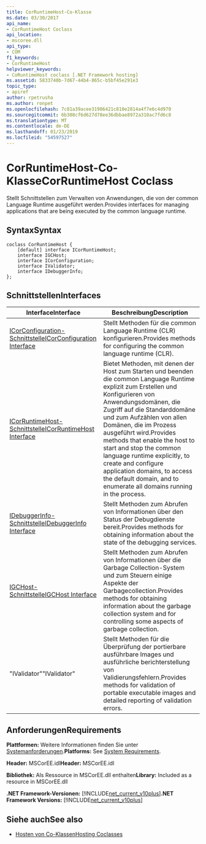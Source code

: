 ```yaml
---
title: CorRuntimeHost-Co-Klasse
ms.date: 03/30/2017
api_name:
- CorRuntimeHost Coclass
api_location:
- mscoree.dll
api_type:
- COM
f1_keywords:
- CorRuntimeHost
helpviewer_keywords:
- CoRuntimeHost coclass [.NET Framework hosting]
ms.assetid: 5833740b-7d67-44b4-865c-b5bf45e291e3
topic_type:
- apiref
author: rpetrusha
ms.author: ronpet
ms.openlocfilehash: 7c81a39acee31986421c810e2814a4f7e6c4d970
ms.sourcegitcommit: 6b308cf6d627d78ee36dbbae8972a310ac7fd6c8
ms.translationtype: MT
ms.contentlocale: de-DE
ms.lasthandoff: 01/23/2019
ms.locfileid: "54597527"
---
```

# <a name="corruntimehost-coclass"></a><span data-ttu-id="a7c8c-102">CorRuntimeHost-Co-Klasse</span><span class="sxs-lookup"><span data-stu-id="a7c8c-102">CorRuntimeHost Coclass</span></span>
<span data-ttu-id="a7c8c-103">Stellt Schnittstellen zum Verwalten von Anwendungen, die von der common Language Runtime ausgeführt werden.</span><span class="sxs-lookup"><span data-stu-id="a7c8c-103">Provides interfaces for managing applications that are being executed by the common language runtime.</span></span>  
  
## <a name="syntax"></a><span data-ttu-id="a7c8c-104">Syntax</span><span class="sxs-lookup"><span data-stu-id="a7c8c-104">Syntax</span></span>  
  
```  
coclass CorRuntimeHost {  
    [default] interface ICorRuntimeHost;  
    interface IGCHost;  
    interface ICorConfiguration;  
    interface IValidator;  
    interface IDebuggerInfo;  
};  
```  
  
## <a name="interfaces"></a><span data-ttu-id="a7c8c-105">Schnittstellen</span><span class="sxs-lookup"><span data-stu-id="a7c8c-105">Interfaces</span></span>  
  
|<span data-ttu-id="a7c8c-106">Interface</span><span class="sxs-lookup"><span data-stu-id="a7c8c-106">Interface</span></span>|<span data-ttu-id="a7c8c-107">Beschreibung</span><span class="sxs-lookup"><span data-stu-id="a7c8c-107">Description</span></span>|  
|---------------|-----------------|  
|[<span data-ttu-id="a7c8c-108">ICorConfiguration-Schnittstelle</span><span class="sxs-lookup"><span data-stu-id="a7c8c-108">ICorConfiguration Interface</span></span>](../../../../docs/framework/unmanaged-api/hosting/icorconfiguration-interface.md)|<span data-ttu-id="a7c8c-109">Stellt Methoden für die common Language Runtime (CLR) konfigurieren.</span><span class="sxs-lookup"><span data-stu-id="a7c8c-109">Provides methods for configuring the common language runtime (CLR).</span></span>|  
|[<span data-ttu-id="a7c8c-110">ICorRuntimeHost-Schnittstelle</span><span class="sxs-lookup"><span data-stu-id="a7c8c-110">ICorRuntimeHost Interface</span></span>](../../../../docs/framework/unmanaged-api/hosting/icorruntimehost-interface.md)|<span data-ttu-id="a7c8c-111">Bietet Methoden, mit denen der Host zum Starten und beenden die common Language Runtime explizit zum Erstellen und Konfigurieren von Anwendungsdomänen, die Zugriff auf die Standarddomäne und zum Aufzählen von allen Domänen, die im Prozess ausgeführt wird.</span><span class="sxs-lookup"><span data-stu-id="a7c8c-111">Provides methods that enable the host to start and stop the common language runtime explicitly, to create and configure application domains, to access the default domain, and to enumerate all domains running in the process.</span></span>|  
|[<span data-ttu-id="a7c8c-112">IDebuggerInfo-Schnittstelle</span><span class="sxs-lookup"><span data-stu-id="a7c8c-112">IDebuggerInfo Interface</span></span>](../../../../docs/framework/unmanaged-api/hosting/idebuggerinfo-interface.md)|<span data-ttu-id="a7c8c-113">Stellt Methoden zum Abrufen von Informationen über den Status der Debugdienste bereit.</span><span class="sxs-lookup"><span data-stu-id="a7c8c-113">Provides methods for obtaining information about the state of the debugging services.</span></span>|  
|[<span data-ttu-id="a7c8c-114">IGCHost-Schnittstelle</span><span class="sxs-lookup"><span data-stu-id="a7c8c-114">IGCHost Interface</span></span>](../../../../docs/framework/unmanaged-api/hosting/igchost-interface.md)|<span data-ttu-id="a7c8c-115">Stellt Methoden zum Abrufen von Informationen über die Garbage Collection-System und zum Steuern einige Aspekte der Garbagecollection.</span><span class="sxs-lookup"><span data-stu-id="a7c8c-115">Provides methods for obtaining information about the garbage collection system and for controlling some aspects of garbage collection.</span></span>|  
|<span data-ttu-id="a7c8c-116">"IValidator"</span><span class="sxs-lookup"><span data-stu-id="a7c8c-116">"IValidator"</span></span>|<span data-ttu-id="a7c8c-117">Stellt Methoden für die Überprüfung der portierbare ausführbare Images und ausführliche berichterstellung von Validierungsfehlern.</span><span class="sxs-lookup"><span data-stu-id="a7c8c-117">Provides methods for validation of portable executable images and detailed reporting of validation errors.</span></span>|  
  
## <a name="requirements"></a><span data-ttu-id="a7c8c-118">Anforderungen</span><span class="sxs-lookup"><span data-stu-id="a7c8c-118">Requirements</span></span>  
 <span data-ttu-id="a7c8c-119">**Plattformen:** Weitere Informationen finden Sie unter [Systemanforderungen](../../../../docs/framework/get-started/system-requirements.md).</span><span class="sxs-lookup"><span data-stu-id="a7c8c-119">**Platforms:** See [System Requirements](../../../../docs/framework/get-started/system-requirements.md).</span></span>  
  
 <span data-ttu-id="a7c8c-120">**Header:** MSCorEE.idl</span><span class="sxs-lookup"><span data-stu-id="a7c8c-120">**Header:** MSCorEE.idl</span></span>  
  
 <span data-ttu-id="a7c8c-121">**Bibliothek:** Als Ressource in MSCorEE.dll enthalten</span><span class="sxs-lookup"><span data-stu-id="a7c8c-121">**Library:** Included as a resource in MSCorEE.dll</span></span>  
  
 <span data-ttu-id="a7c8c-122">**.NET Framework-Versionen:** [!INCLUDE[net_current_v10plus](../../../../includes/net-current-v10plus-md.md)]</span><span class="sxs-lookup"><span data-stu-id="a7c8c-122">**.NET Framework Versions:** [!INCLUDE[net_current_v10plus](../../../../includes/net-current-v10plus-md.md)]</span></span>  
  
## <a name="see-also"></a><span data-ttu-id="a7c8c-123">Siehe auch</span><span class="sxs-lookup"><span data-stu-id="a7c8c-123">See also</span></span>
- [<span data-ttu-id="a7c8c-124">Hosten von Co-Klassen</span><span class="sxs-lookup"><span data-stu-id="a7c8c-124">Hosting Coclasses</span></span>](../../../../docs/framework/unmanaged-api/hosting/hosting-coclasses.md)
